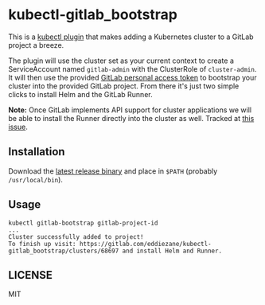 # kubectl-gitlab_bootstrap

This is a [kubectl plugin](https://kubernetes.io/docs/tasks/extend-kubectl/kubectl-plugins/) that makes adding a Kubernetes cluster to a GitLab project a breeze.

The plugin will use the cluster set as your current context to create a ServiceAccount named `gitlab-admin` with the ClusterRole of `cluster-admin`. It will then use the provided [GitLab personal access token](https://docs.gitlab.com/ee/user/profile/personal_access_tokens.html) to bootstrap your cluster into the provided GitLab project. From there it's just two simple clicks to install Helm and the GitLab Runner.

**Note:** Once GitLab implements API support for cluster applications we will be able to install the Runner directly into the cluster as well. Tracked at [this issue](https://gitlab.com/gitlab-org/gitlab-ce/issues/55778).

## Installation

Download the [latest release binary](https://gitlab.com/eddiezane/kubectl-gitlab_bootstrap/-/releases) and place in `$PATH` (probably `/usr/local/bin`).

## Usage

```
kubectl gitlab-bootstrap gitlab-project-id
...
Cluster successfully added to project!
To finish up visit: https://gitlab.com/eddiezane/kubectl-gitlab_bootstrap/clusters/68697 and install Helm and Runner.
```

## LICENSE

MIT
